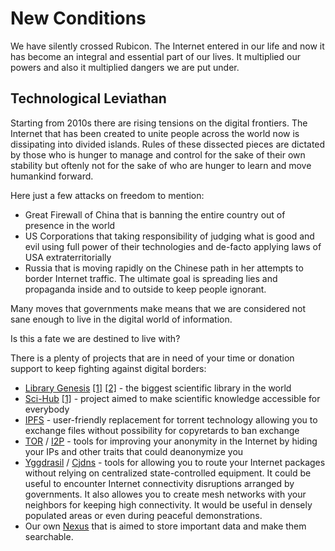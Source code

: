 # New Conditions

We have silently crossed Rubicon. The Internet entered in our life and now it has become an integral and essential part of our lives.
It multiplied our powers and also it multiplied dangers we are put under.

## Technological Leviathan

Starting from 2010s there are rising tensions on the digital frontiers. The Internet that has been created to unite people across the world now is dissipating into divided islands. Rules of these dissected pieces are dictated by those who is hunger to manage and control for the sake of their own stability but oftenly not for the sake of who are hunger to learn and move humankind forward.

Here just a few attacks on freedom to mention:
- Great Firewall of China that is banning the entire country out of presence in the world
- US Corporations that taking responsibility of judging what is good and evil using full power of their technologies and de-facto applying laws of USA extraterritorially 
- Russia that is moving rapidly on the Chinese path in her attempts to border Internet traffic. The ultimate goal is spreading lies and propaganda inside and to outside to keep people ignorant.

Many moves that governments make means that we are considered not sane enough to live in the digital world of information. 

Is this a fate we are destined to live with?

There is a plenty of projects that are in need of your time or donation support to keep fighting against digital borders:

- [Library Genesis](https://libgen.fun) [[1]](http://libgen.rs) [[2]](https://t.me/libgen_scihub_bot) - the biggest scientific library in the world
- [Sci-Hub](https://sci-hub.do) [[1]](https://t.me/libgen_scihub_bot) - project aimed to make scientific knowledge accessible for everybody
- [IPFS](https://ipfs.io) - user-friendly replacement for torrent technology allowing you to exchange files without possibility for copyretards to ban exchange
- [TOR](https://www.torproject.org) / [I2P](https://geti2p.net) - tools for improving your anonymity in the Internet by hiding your IPs and other traits that could deanonymize you
- [Yggdrasil](https://yggdrasil-network.github.io) / [Cjdns](https://github.com/cjdelisle/cjdns) - tools for allowing you to route your Internet packages without relying on centralized state-controlled equipment. It could be useful to encounter Internet connectivity disruptions arranged by governments. It also allowes you to create mesh networks with your neighbors for keeping high connectivity. It would be useful in densely populated areas or even during peaceful demonstrations.
- Our own [Nexus](https://github.com/nexus-stc/hyperboria) that is aimed to store important data and make them searchable.
